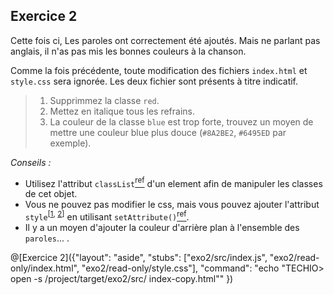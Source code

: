 ## Exercice 2

Cette fois ci, Les paroles ont correctement été ajoutés. Mais ne parlant pas anglais, il n'as pas mis les bonnes couleurs à la chanson.

Comme la fois précédente, toute modification des fichiers `index.html` et `style.css` sera ignorée. Les deux fichier sont présents à titre indicatif.

> 1. Supprimmez la classe `red`.
> 2. Mettez en italique tous les refrains.
> 3. La couleur de la classe `blue` est trop forte, trouvez un moyen de mettre une couleur blue plus douce (`#8A2BE2`, `#6495ED` par exemple).

*Conseils :*

- Utilisez l'attribut `classList`[<sup>ref</sup>](https://developer.mozilla.org/fr/docs/Web/API/Element/classList) d'un element afin de manipuler les classes de cet objet.
- Vous ne pouvez pas modifier le css, mais vous pouvez ajouter l'attribut `style`<sup>[[1](https://developer.mozilla.org/fr/docs/Web/HTML/Attributs_universels/style), [2](https://developer.mozilla.org/fr/docs/Web/API/HTMLElement/style)]</sup> en utilisant `setAttribute()`[<sup>ref</sup>](https://developer.mozilla.org/fr/docs/Web/API/Element/setAttribute).
- Il y a un moyen d'ajouter la couleur d'arrière plan à l'ensemble des `paroles`... .

@[Exercice 2]({"layout": "aside", "stubs": ["exo2/src/index.js", "exo2/read-only/index.html", "exo2/read-only/style.css"], "command": "echo \"TECHIO> open -s /project/target/exo2/src/ index-copy.html\"" })
